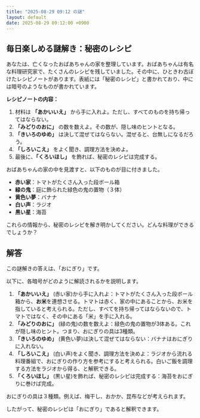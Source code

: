 ```yaml
---
title: "2025-08-29 09:12 の謎"
layout: default
date: 2025-08-29 09:12:00 +0900
---
```

## 毎日楽しめる謎解き：秘密のレシピ

あなたは、亡くなったおばあちゃんの家を整理しています。おばあちゃんは有名な料理研究家で、たくさんのレシピを残していました。その中に、ひときわ古ぼけたレシピノートがあります。表紙には「秘密のレシピ」と書かれており、中には暗号のようなものが書かれています。

**レシピノートの内容：**

1.  材料は **「あかいいえ」** から手に入れよ。ただし、すべてのものを持ち帰ってはならない。
2.  **「みどりのおに」** の数を数えよ。その数が、隠し味のヒントとなる。
3.  **「きいろのゆめ」** は決して混ぜてはならない。混ぜると、台無しになるだろう。
4.  **「しろいこえ」** をよく聞き、調理方法を決めよ。
5.  最後に、**「くろいほし」** を飾れば、秘密のレシピは完成する。

おばあちゃんの家の中を見渡すと、以下のものが目に付きました。

*   **赤い家**：トマトがたくさん入った段ボール箱
*   **緑の鬼**：庭に飾られた緑色の鬼の置物（３体）
*   **黄色い夢**：バナナ
*   **白い声**：ラジオ
*   **黒い星**：海苔

これらの情報から、秘密のレシピを解き明かしてください。どんな料理ができるでしょうか？

## 解答

この謎解きの答えは、「おにぎり」です。

以下に、各暗号がどのように解読されるかを説明します。

1.  **「あかいいえ」** (赤い家)から手に入れよ：トマトがたくさん入った段ボール箱から、**お米**を連想させる。トマトは赤く、家の中にあることから、お米を指していると考えられる。ただし、すべてを持ち帰ってはならないので、トマトではなく、その中にある「米」を手に入れる。
2.  **「みどりのおに」** (緑の鬼)の数を数えよ：緑色の鬼の置物が3体ある。これが隠し味のヒント。つまり、おにぎりの具は3種類。
3.  **「きいろのゆめ」** (黄色い夢)は決して混ぜてはならない：バナナはおにぎりに入れない。
4.  **「しろいこえ」** (白い声)をよく聞き、調理方法を決めよ：ラジオから流れる料理番組で、おにぎりの作り方を参考にすると考えられる。白いご飯を調理する方法をラジオから得る、と解釈できる。
5.  **「くろいほし」** (黒い星)を飾れば、秘密のレシピは完成する：海苔をおにぎりに巻けば完成。

おにぎりの具は３種類。例えば、梅干し、おかか、昆布などが考えられます。

したがって、秘密のレシピは「おにぎり」であると解釈できます。
